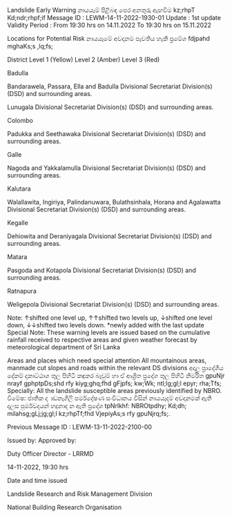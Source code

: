 Landslide Early Warning නායයෑම් පිළිබඳ පෙර අනතුරු ඇඟවීම kz;rhpT Kd;ndr;rhpf;if Message ID : LEWM-14-11-2022-1930-01 Update : 1st update Validity Period : From 19:30 hrs on 14.11.2022 To 19:30 hrs on 15.11.2022

Locations for Potential Risk නායයෑමේ අවදානම පැවතිය හැකි ප්‍රමේශ fdjpahd mghaKs;s ,lq;fs;

District Level 1 (Yellow) Level 2 (Amber) Level 3 (Red)

Badulla

Bandarawela, Passara, Ella and Badulla Divisional Secretariat Division(s) (DSD) and surrounding areas.

Lunugala Divisional Secretariat Division(s) (DSD) and surrounding areas.

Colombo

Padukka and Seethawaka Divisional Secretariat Division(s) (DSD) and surrounding areas.

Galle

Nagoda and Yakkalamulla Divisional Secretariat Division(s) (DSD) and surrounding areas.

Kalutara

Walallawita, Ingiriya, Palindanuwara, Bulathsinhala, Horana and Agalawatta Divisional Secretariat Division(s) (DSD) and surrounding areas.

Kegalle

Dehiowita and Deraniyagala Divisional Secretariat Division(s) (DSD) and surrounding areas.

Matara

Pasgoda and Kotapola Divisional Secretariat Division(s) (DSD) and surrounding areas.

Ratnapura

Weligepola Divisional Secretariat Division(s) (DSD) and surrounding areas.

Note: ↑shifted one level up, ↑↑shifted two levels up, ↓shifted one level down, ↓↓shifted two levels down. *newly added with the last update Special Note: These warning levels are issued based on the cumulative rainfall received to respective areas and given weather forecast by meteorological department of Sri Lanka

Areas and places which need special attention All mountainous areas, manmade cut slopes and roads within the relevant DS divisions අදාල ප්‍රාදේශීය දේකම් දකාට්ඨාශ තුල පිහිටි කඳුකර බෑවුම් හා ඒ ආශ්‍රිත ප්‍රදේශ තුල පිහිටි නිර්මිත gpuNjr nrayf gphptpDs;shd rfy kiyg;ghq;fhd gFjpfs; kw;Wk; ntl;lg;gl;l epyr; rha;Tfs; Specially: All the landslide susceptible areas previously identified by NBRO. විමේෂ: ජාතික ද ාඩනැගිලි පර්මදේෂණ සංවිධානය විසින් නායයෑදම් අවදානමක් ඇති දලස පුර්මවදයන් හදුනාද න ඇති ප්‍රදේශ tpNrlkhf: NBROtpdhy; Kd;dh; milahsg;gLj;jg;gl;l kz;rhpTf;fhd VjepiyAs;s rfy gpuNjrq;fs;.

Previous Message ID : LEWM-13-11-2022-2100-00

Issued by: Approved by:

Duty Officer Director - LRRMD

14-11-2022, 19:30 hrs

Date and time issued

Landslide Research and Risk Management Division

National Building Research Organisation